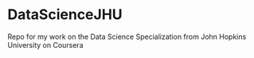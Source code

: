 # DataScienceJHU
Repo for my work on the Data Science Specialization from John Hopkins University on Coursera
